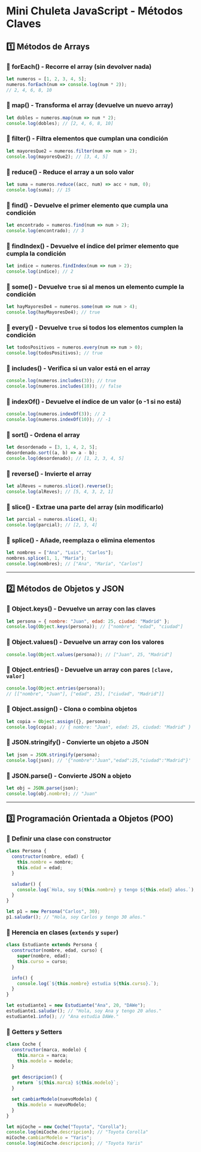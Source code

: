 # **Mini Chuleta JavaScript - Métodos Claves**

## **1️⃣ Métodos de Arrays**

### 🔹 **forEach()** - Recorre el array (sin devolver nada)
```js
let numeros = [1, 2, 3, 4, 5];
numeros.forEach(num => console.log(num * 2));
// 2, 4, 6, 8, 10
```

### 🔹 **map()** - Transforma el array (devuelve un nuevo array)
```js
let dobles = numeros.map(num => num * 2);
console.log(dobles); // [2, 4, 6, 8, 10]
```

### 🔹 **filter()** - Filtra elementos que cumplan una condición
```js
let mayoresQue2 = numeros.filter(num => num > 2);
console.log(mayoresQue2); // [3, 4, 5]
```

### 🔹 **reduce()** - Reduce el array a un solo valor
```js
let suma = numeros.reduce((acc, num) => acc + num, 0);
console.log(suma); // 15
```

### 🔹 **find()** - Devuelve el **primer** elemento que cumpla una condición
```js
let encontrado = numeros.find(num => num > 2);
console.log(encontrado); // 3
```

### 🔹 **findIndex()** - Devuelve el **índice** del primer elemento que cumpla la condición
```js
let indice = numeros.findIndex(num => num > 2);
console.log(indice); // 2
```

### 🔹 **some()** - Devuelve `true` si **al menos un elemento** cumple la condición
```js
let hayMayoresDe4 = numeros.some(num => num > 4);
console.log(hayMayoresDe4); // true
```

### 🔹 **every()** - Devuelve `true` si **todos los elementos** cumplen la condición
```js
let todosPositivos = numeros.every(num => num > 0);
console.log(todosPositivos); // true
```

### 🔹 **includes()** - Verifica si un valor está en el array
```js
console.log(numeros.includes(3)); // true
console.log(numeros.includes(10)); // false
```

### 🔹 **indexOf()** - Devuelve el índice de un valor (o -1 si no está)
```js
console.log(numeros.indexOf(3)); // 2
console.log(numeros.indexOf(10)); // -1
```

### 🔹 **sort()** - Ordena el array
```js
let desordenado = [3, 1, 4, 2, 5];
desordenado.sort((a, b) => a - b);
console.log(desordenado); // [1, 2, 3, 4, 5]
```

### 🔹 **reverse()** - Invierte el array
```js
let alReves = numeros.slice().reverse();
console.log(alReves); // [5, 4, 3, 2, 1]
```

### 🔹 **slice()** - Extrae una parte del array (sin modificarlo)
```js
let parcial = numeros.slice(1, 4);
console.log(parcial); // [2, 3, 4]
```

### 🔹 **splice()** - Añade, reemplaza o elimina elementos
```js
let nombres = ["Ana", "Luis", "Carlos"];
nombres.splice(1, 1, "María");
console.log(nombres); // ["Ana", "María", "Carlos"]
```

---

## **2️⃣ Métodos de Objetos y JSON**

### 🔹 **Object.keys()** - Devuelve un array con las claves
```js
let persona = { nombre: "Juan", edad: 25, ciudad: "Madrid" };
console.log(Object.keys(persona)); // ["nombre", "edad", "ciudad"]
```

### 🔹 **Object.values()** - Devuelve un array con los valores
```js
console.log(Object.values(persona)); // ["Juan", 25, "Madrid"]
```

### 🔹 **Object.entries()** - Devuelve un array con pares `[clave, valor]`
```js
console.log(Object.entries(persona));
// [["nombre", "Juan"], ["edad", 25], ["ciudad", "Madrid"]]
```

### 🔹 **Object.assign()** - Clona o combina objetos
```js
let copia = Object.assign({}, persona);
console.log(copia); // { nombre: "Juan", edad: 25, ciudad: "Madrid" }
```

### 🔹 **JSON.stringify()** - Convierte un objeto a JSON
```js
let json = JSON.stringify(persona);
console.log(json); // '{"nombre":"Juan","edad":25,"ciudad":"Madrid"}'
```

### 🔹 **JSON.parse()** - Convierte JSON a objeto
```js
let obj = JSON.parse(json);
console.log(obj.nombre); // "Juan"
```

---

## **3️⃣ Programación Orientada a Objetos (POO)**

### 🔹 **Definir una clase con constructor**
```js
class Persona {
  constructor(nombre, edad) {
    this.nombre = nombre;
    this.edad = edad;
  }

  saludar() {
    console.log(`Hola, soy ${this.nombre} y tengo ${this.edad} años.`);
  }
}

let p1 = new Persona("Carlos", 30);
p1.saludar(); // "Hola, soy Carlos y tengo 30 años."
```

### 🔹 **Herencia en clases (`extends` y `super`)**
```js
class Estudiante extends Persona {
  constructor(nombre, edad, curso) {
    super(nombre, edad);
    this.curso = curso;
  }

  info() {
    console.log(`${this.nombre} estudia ${this.curso}.`);
  }
}

let estudiante1 = new Estudiante("Ana", 20, "DAWe");
estudiante1.saludar(); // "Hola, soy Ana y tengo 20 años."
estudiante1.info(); // "Ana estudia DAWe."
```

### 🔹 **Getters y Setters**
```js
class Coche {
  constructor(marca, modelo) {
    this.marca = marca;
    this.modelo = modelo;
  }

  get descripcion() {
    return `${this.marca} ${this.modelo}`;
  }

  set cambiarModelo(nuevoModelo) {
    this.modelo = nuevoModelo;
  }
}

let miCoche = new Coche("Toyota", "Corolla");
console.log(miCoche.descripcion); // "Toyota Corolla"
miCoche.cambiarModelo = "Yaris";
console.log(miCoche.descripcion); // "Toyota Yaris"
```
